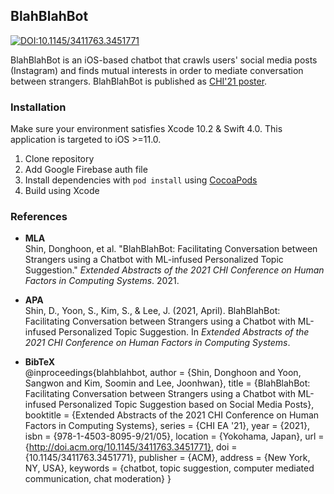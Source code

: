 ## BlahBlahBot

[![DOI:10.1145/3411763.3451771](https://zenodo.org/badge/DOI/10.1145/3411763.3451771.svg)](https://doi.org/10.1145/3411763.3451771)

BlahBlahBot is an iOS-based chatbot that crawls users' social media posts (Instagram) and finds mutual interests in order to mediate conversation between strangers. BlahBlahBot is published as [CHI'21 poster](https://doi.org/10.1145/3411763.3451771).

### Installation

Make sure your environment satisfies Xcode 10.2 & Swift 4.0. This application is targeted to iOS >=11.0.

1. Clone repository
2. Add Google Firebase auth file
3. Install dependencies with `pod install` using [CocoaPods](https://cocoapods.org/)
4. Build using Xcode

### References

- **MLA**<br>Shin, Donghoon, et al. "BlahBlahBot: Facilitating Conversation between Strangers using a Chatbot with ML-infused Personalized Topic Suggestion." *Extended Abstracts of the 2021 CHI Conference on Human Factors in Computing Systems*. 2021.

- **APA**<br>Shin, D., Yoon, S., Kim, S., & Lee, J. (2021, April). BlahBlahBot: Facilitating Conversation between Strangers using a Chatbot with ML-infused Personalized Topic Suggestion. In *Extended Abstracts of the 2021 CHI Conference on Human Factors in Computing Systems*.

- **BibTeX**<br>@inproceedings{blahblahbot, 	author = {Shin, Donghoon and Yoon, Sangwon and Kim, Soomin and Lee, Joonhwan}, 	title = {BlahBlahBot: Facilitating Conversation between Strangers using a Chatbot with ML-infused Personalized Topic Suggestion based on Social Media Posts}, 	booktitle = {Extended Abstracts of the 2021 CHI Conference on Human Factors in Computing Systems}, 	series = {CHI EA '21}, 	year = {2021}, 	isbn = {978-1-4503-8095-9/21/05}, 	location = {Yokohama, Japan}, 	url = {http://doi.acm.org/10.1145/3411763.3451771}, 	doi = {10.1145/3411763.3451771}, 	publisher = {ACM}, 	address = {New York, NY, USA}, 	keywords = {chatbot, topic suggestion, computer mediated communication, chat moderation} } 
